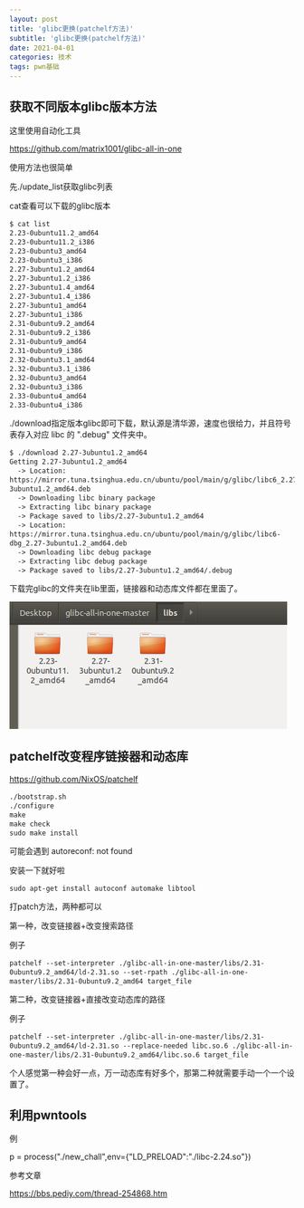```yaml
---
layout: post
title: 'glibc更换(patchelf方法)'
subtitle: 'glibc更换(patchelf方法)'
date: 2021-04-01
categories: 技术
tags: pwn基础
---
```


## 获取不同版本glibc版本方法

这里使用自动化工具

https://github.com/matrix1001/glibc-all-in-one

使用方法也很简单

先./update_list获取glibc列表

cat查看可以下载的glibc版本

```
$ cat list
2.23-0ubuntu11.2_amd64
2.23-0ubuntu11.2_i386
2.23-0ubuntu3_amd64
2.23-0ubuntu3_i386
2.27-3ubuntu1.2_amd64
2.27-3ubuntu1.2_i386
2.27-3ubuntu1.4_amd64
2.27-3ubuntu1.4_i386
2.27-3ubuntu1_amd64
2.27-3ubuntu1_i386
2.31-0ubuntu9.2_amd64
2.31-0ubuntu9.2_i386
2.31-0ubuntu9_amd64
2.31-0ubuntu9_i386
2.32-0ubuntu3.1_amd64
2.32-0ubuntu3.1_i386
2.32-0ubuntu3_amd64
2.32-0ubuntu3_i386
2.33-0ubuntu4_amd64
2.33-0ubuntu4_i386
```

./download指定版本glibc即可下载，默认源是清华源，速度也很给力，并且符号表存入对应 libc 的 ".debug" 文件夹中。 

```
$ ./download 2.27-3ubuntu1.2_amd64
Getting 2.27-3ubuntu1.2_amd64
  -> Location: https://mirror.tuna.tsinghua.edu.cn/ubuntu/pool/main/g/glibc/libc6_2.27-3ubuntu1.2_amd64.deb
  -> Downloading libc binary package
  -> Extracting libc binary package
  -> Package saved to libs/2.27-3ubuntu1.2_amd64
  -> Location: https://mirror.tuna.tsinghua.edu.cn/ubuntu/pool/main/g/glibc/libc6-dbg_2.27-3ubuntu1.2_amd64.deb
  -> Downloading libc debug package
  -> Extracting libc debug package
  -> Package saved to libs/2.27-3ubuntu1.2_amd64/.debug
```

下载完glibc的文件夹在lib里面，链接器和动态库文件都在里面了。

![](/picture/pwn基础/2021-04-01-glibc更换(patchelf方法)/1.png)



## patchelf改变程序链接器和动态库

 https://github.com/NixOS/patchelf 

```
./bootstrap.sh
./configure
make
make check
sudo make install
```

可能会遇到 autoreconf: not found 

安装一下就好啦

```
sudo apt-get install autoconf automake libtool
```



打patch方法，两种都可以

第一种，改变链接器+改变搜索路径

例子

```
patchelf --set-interpreter ./glibc-all-in-one-master/libs/2.31-0ubuntu9.2_amd64/ld-2.31.so --set-rpath ./glibc-all-in-one-master/libs/2.31-0ubuntu9.2_amd64 target_file
```



第二种，改变链接器+直接改变动态库的路径

例子

```
patchelf --set-interpreter ./glibc-all-in-one-master/libs/2.31-0ubuntu9.2_amd64/ld-2.31.so --replace-needed libc.so.6 ./glibc-all-in-one-master/libs/2.31-0ubuntu9.2_amd64/libc.so.6 target_file
```



个人感觉第一种会好一点，万一动态库有好多个，那第二种就需要手动一个一个设置了。

## 利用pwntools

例

p = process("./new_chall",env={"LD_PRELOAD":"./libc-2.24.so"})

参考文章

https://bbs.pediy.com/thread-254868.htm
